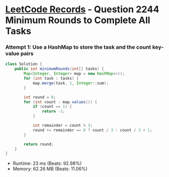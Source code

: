 # [LeetCode Records](../../README.md) - Question 2244 Minimum Rounds to Complete All Tasks

### Attempt 1: Use a HashMap to store the task and the count key-value pairs
```java
class Solution {
    public int minimumRounds(int[] tasks) {
        Map<Integer, Integer> map = new HashMap<>();
        for (int task : tasks) {
            map.merge(task, 1, Integer::sum);
        }

        int round = 0;
        for (int count : map.values()) {
            if (count == 1) {
                return -1;
            }

            int remainder = count % 3;
            round += remainder == 0 ? count / 3 : count / 3 + 1;
        }

        return round;
    }
}
```
- Runtime: 23 ms (Beats: 92.98%)
- Memory: 62.26 MB (Beats: 11.06%)

<br>

